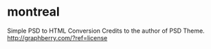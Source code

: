 # montreal
Simple PSD to HTML Conversion
Credits to the author of PSD Theme.
http://graphberry.com/?ref=license
